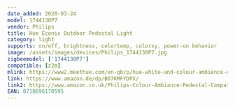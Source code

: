 ```yaml
---
date_added: 2020-03-24
model: 1744130P7
vendor: Philips
title: Hue Econic Outdoor Pedestal Light
category: light
supports: on/off, brightness, colortemp, colorxy, power-on behavior
image: /assets/images/devices/Philips_1744130P7.jpg
zigbeemodel: ['1744130P7']
compatible: [z2m]
mlink: https://www2.meethue.com/en-gb/p/hue-white-and-colour-ambience-econic-outdoor-pedestal-light/1744130P7
link: https://www.amazon.de/dp/B07KMFYDPX/
link2: https://www.amazon.co.uk/Philips-Colour-Ambiance-Pedestal-Compatible/dp/B07KMFYDPX/
EAN: 8718696170595
---
```

